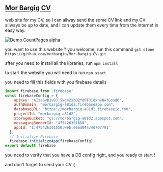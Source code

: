 ## [Mor Bargig CV](https://mor-bargig-cv.herokuapp.com)

web site for my CV, so I can allway send the some CV link and my CV allways be up to date,
and i can update them every time from the internet in easy way.

[![Demo CountPages alpha](https://media.giphy.com/media/SYR1KgfTYsJsfhSj0p/giphy.gif)](https://www.youtube.com/watch?v=AYlr8CLW-RA)

you want to use this website ? you welcome, run this command `git clone https://github.com/morbargig/Mor-Bargig-CV.git`

after you need to install all the libraries, run `npm install`

to start the website you will need to run `npm start`

you need to fill this fields with you firebase details 
```javascript
import firebase from 'firebase'
const firebaseConfig = {
    apiKey: "AIzaSyB1vBJ_5kg4ZsbQZYd5TO1dxhvNw3Good0",
    authDomain: "morbargig-a81d2.firebaseapp.com",
    databaseURL: "https://morbargig-a81d2.firebaseio.com",
    projectId: "morbargig-a81d2",
    storageBucket: "gs://morbargig-a81d2.appspot.com",
    messagingSenderId: "475426301650",
    appId: "1:475426301650:web:eead04a34d707791"
  };
  // Initialize Firebase
  firebase.initializeApp(firebaseConfig);
export default firebase
```

you need to verify that you have a DB config right, and you ready to start !

and don't forget to send your CV :)


